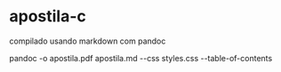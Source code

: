 # apostila-c

compilado usando markdown com pandoc

pandoc -o apostila.pdf  apostila.md --css styles.css --table-of-contents
